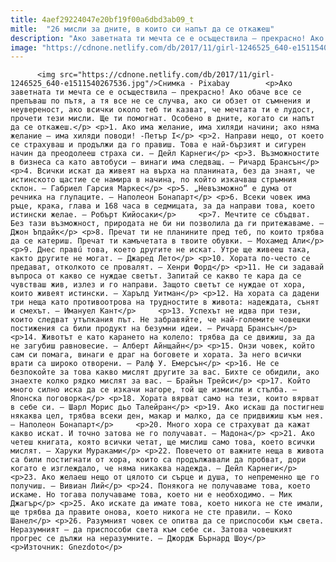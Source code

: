 ```yaml
---
title: 4aef29224047e20bf19f00a6dbd3ab09_t
mitle:  "26 мисли за дните, в които си напът да се откажеш"
description: "Ако заветната ти мечта се е осъществила – прекрасно! Ако обаче все се препъваш по пътя, а тя все не се случва, ако си обзет от съмнения и неувереност, ако всички около теб ти казват, че мечтата ти е лудост, прочети тези мисли. Ще ти помогнат. Особено в дните, когато си напът да се откажеш. …"
image: "https://cdnone.netlify.com/db/2017/11/girl-1246525_640-e1511540267536.jpg"
---
```


          <img src="https://cdnone.netlify.com/db/2017/11/girl-1246525_640-e1511540267536.jpg"/>Снимка - Pixabay        <p>Ако заветната ти мечта се е осъществила – прекрасно! Ако обаче все се препъваш по пътя, а тя все не се случва, ако си обзет от съмнения и неувереност, ако всички около теб ти казват, че мечтата ти е лудост, прочети тези мисли. Ще ти помогнат. Особено в дните, когато си напът да се откажеш.</p> <p>1. Ако има желание, има хиляди начини; ако няма желание – има хиляди поводи! -Петър I</p> <p>2. Направи нещо, от което се страхуваш и продължи да го правиш. Това е най-бързият и сигурен начин да преодолееш страха си. – Дейл Карнеги</p> <p>3. Възможностите в бизнеса са като автобуси – винаги има следващ. – Ричард Брансън</p> <p>4. Всички искат да живеят на върха на планината, без да знаят, че истинското щастие се намира в начина, по който изкачваш стръмния склон. – Габриел Гарсия Маркес</p> <p>5. „Невъзможно“ е дума от речника на глупаците. – Наполеон Бонапарт</p> <p>6. Всеки човек има ръце, крака, глава и 168 часа в седмицата, за да направи това, което истински желае. – Робърт Кийосаки</p>     <p>7. Мечтите се сбъдват. Без тази възможност, природата не би ни позволила да ги притежаваме. — Джон Ъпдайк</p> <p>8. Пречат ти не планините пред теб, по които трябва да се катериш. Пречат ти камъчетата в твоите обувки. – Мохамед Али</p> <p>9. Днес правú това, което другите не искат. Утре ще живееш така, както другите не могат. – Джаред Лето</p> <p>10. Хората по-често се предават, отколкото се провалят. – Хенри Форд</p> <p>11. Не си задавай въпроса от какво се нуждае светът. Запитай се какво те кара да се чувстваш жив, излез и го направи. Защото светът се нуждае от хора, които живеят истински. – Харълд Уитман</p> <p>12. На хората са дадени три неща като противоотрова на трудностите в живота: надеждата, сънят и смехът. – Имануел Кант</p>     <p>13. Успехът не идва при тези, които следват утъпкания път. Не забравяйте, че най-големите човешки постижения са били продукт на безумни идеи. – Ричард Брансън</p> <p>14. Животът е като карането на колело: трябва да се движиш, за да не загубиш равновесие. – Алберт Айнщайн</p> <p>15. Онзи човек, който сам си помага, винаги е драг на боговете и хората. За него всички врати са широко отворени. – Ралф У. Емерсън</p> <p>16. Не се безпокойте за това какво мислят другите за вас. Бихте се обидили, ако знаехте колко рядко мислят за вас. – Брайън Трейси</p> <p>17. Който много силно иска да се изкачи нагоре, той ще измисли и стълба. – Японска поговорка</p> <p>18. Хората вярват само на тези, които вярват в себе си. — Шарл Морис дьо Талейран</p> <p>19. Ако искаш да постигнеш някаква цел, трябва всеки ден, макар и малко, да се придвижиш към нея. – Наполеон Бонапарт</p>     <p>20. Много хора се страхуват да кажат какво искат. И точно затова не го получават. – Мадона</p> <p>21. Ако четеш книгата, която всички четат, ще мислиш само това, което всички мислят. – Харуки Мураками</p> <p>22. Повечето от важните неща в живота са били постигнати от хора, които са продължавали да пробват, дори когато е изглеждало, че няма никаква надежда. – Дейл Карнеги</p> <p>23. Ако желаеш нещо от цялото си сърце и душа, то непременно ще го получиш. – Вивиан Лий</p> <p>24. Понякога не получаваме това, което искаме. Но тогава получаваме това, което ни е необходимо. – Мик Джагър</p> <p>25. Ако искате да имате това, което никога не сте имали, ще трябва да правите онова, което никога не сте правили. – Коко Шанел</p> <p>26. Разумният човек се опитва да се приспособи към света. Неразумният – да приспособи света към себе си. Затова човешкият прогрес се дължи на неразумните. – Джордж Бърнард Шоу</p> <p>Източник: Gnezdoto</p>        